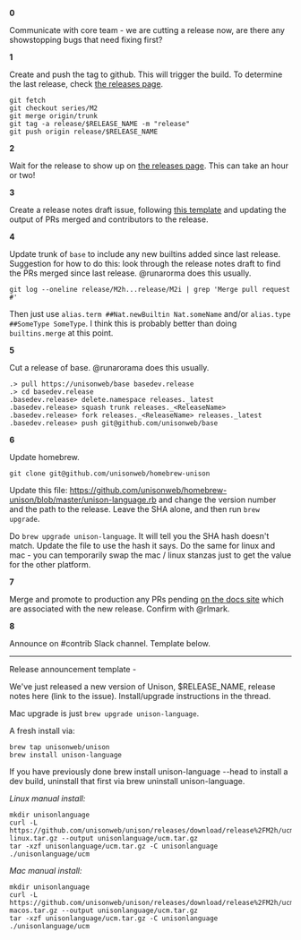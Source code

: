 
__0__

Communicate with core team - we are cutting a release now, are there any showstopping bugs that need fixing first?

__1__

Create and push the tag to github. This will trigger the build. To determine the last release, check [the releases page](https://github.com/unisonweb/unison/releases).

```
git fetch
git checkout series/M2
git merge origin/trunk
git tag -a release/$RELEASE_NAME -m "release"
git push origin release/$RELEASE_NAME
```

__2__

Wait for the release to show up on [the releases page](https://github.com/unisonweb/unison/releases). This can take an hour or two!

__3__

Create a release notes draft issue, following [this template](https://github.com/unisonweb/unison/issues/2342) and updating the output of PRs merged and contributors to the release.

__4__

Update trunk of `base` to include any new builtins added since last release. Suggestion for how to do this: look through the release notes draft to find the PRs merged since last release. @runarorma does this usually.

```
git log --oneline release/M2h...release/M2i | grep 'Merge pull request #'
```

Then just use `alias.term ##Nat.newBuiltin Nat.someName` and/or `alias.type ##SomeType SomeType`. I think this is probably better than doing `builtins.merge` at this point.

__5__

Cut a release of base. @runarorama does this usually.

```
.> pull https://unisonweb/base basedev.release
.> cd basedev.release
.basedev.release> delete.namespace releases._latest
.basedev.release> squash trunk releases._<ReleaseName>
.basedev.release> fork releases._<ReleaseName> releases._latest
.basedev.release> push git@github.com/unisonweb/base
```

__6__

Update homebrew. 

```
git clone git@github.com/unisonweb/homebrew-unison
```

Update this file: https://github.com/unisonweb/homebrew-unison/blob/master/unison-language.rb and change the version number and the path to the release. Leave the SHA alone, and then run `brew upgrade`. 

Do `brew upgrade unison-language`. It will tell you the SHA hash doesn't match. Update the file to use the hash it says.
Do the same for linux and mac - you can temporarily swap the mac / linux stanzas just to get the value for the other platform.

__7__

Merge and promote to production any PRs pending [on the docs site](https://github.com/unisonweb/unisonweb-org/pulls) which are associated with the new release. Confirm with @rlmark.

__8__

Announce on #contrib Slack channel. Template below.

---

Release announcement template -

We've just released a new version of Unison, $RELEASE_NAME, release notes here (link to the issue). Install/upgrade instructions in the thread.

Mac upgrade is just `brew upgrade unison-language`. 

A fresh install via:

```
brew tap unisonweb/unison
brew install unison-language
```

If you have previously done brew install unison-language --head to install a dev build, uninstall that first via brew uninstall unison-language.

_Linux manual install:_

```
mkdir unisonlanguage
curl -L https://github.com/unisonweb/unison/releases/download/release%2FM2h/ucm-linux.tar.gz --output unisonlanguage/ucm.tar.gz
tar -xzf unisonlanguage/ucm.tar.gz -C unisonlanguage
./unisonlanguage/ucm
```

_Mac manual install:_

```
mkdir unisonlanguage
curl -L https://github.com/unisonweb/unison/releases/download/release%2FM2h/ucm-macos.tar.gz --output unisonlanguage/ucm.tar.gz
tar -xzf unisonlanguage/ucm.tar.gz -C unisonlanguage
./unisonlanguage/ucm
```
